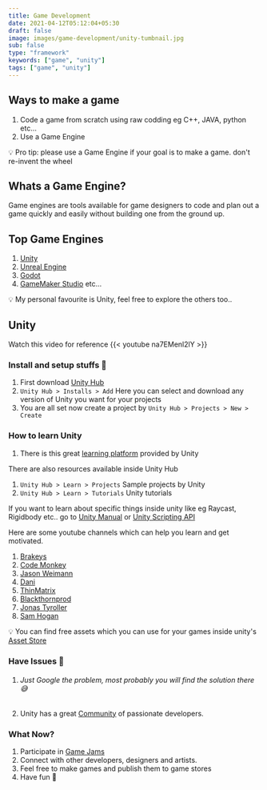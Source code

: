 ```yaml
---
title: Game Development
date: 2021-04-12T05:12:04+05:30
draft: false
image: images/game-development/unity-tumbnail.jpg
sub: false
type: "framework"
keywords: ["game", "unity"]
tags: ["game", "unity"]
---
```


## Ways to make a game

1. Code a game from scratch using raw codding eg C++, JAVA, python etc...
2. Use a Game Engine

💡 Pro tip: please use a Game Engine if your goal is to make a game. don't re-invent the wheel

## Whats a Game Engine?

Game engines are tools available for game designers to code and plan out a game quickly and easily without building one from the ground up.

## Top Game Engines

1. [Unity](https://unity.com/)
2. [Unreal Engine](https://www.unrealengine.com/en-US/)
3. [Godot](https://godotengine.org/)
4. [GameMaker Studio](https://www.yoyogames.com/en/gamemaker) etc...

💡 My personal favourite is Unity, feel free to explore the others too..

## Unity

Watch this video for reference
{{< youtube na7EMenl2lY >}}

### Install and setup stuffs 🚧

1. First download [Unity Hub](https://unity3d.com/get-unity/download)
2. `Unity Hub > Installs > Add` Here you can select and download any version of Unity you want for your projects
3. You are all set now create a project by `Unity Hub > Projects > New > Create`

### How to learn Unity

1. There is this great [learning platform](https://unity.com/learn) provided by Unity

There are also resources available inside Unity Hub

1. `Unity Hub > Learn > Projects` Sample projects by Unity
2. `Unity Hub > Learn > Tutorials` Unity tutorials

If you want to learn about specific things inside unity like eg Raycast, Rigidbody etc.. go to [Unity Manual](https://docs.unity3d.com/Manual/index.html) or [Unity Scripting API](https://docs.unity3d.com/ScriptReference/index.html)

Here are some youtube channels which can help you learn and get motivated.

1. [Brakeys](https://www.youtube.com/user/Brackeys)
2. [Code Monkey](https://www.youtube.com/channel/UCFK6NCbuCIVzA6Yj1G_ZqCg)
3. [Jason Weimann](https://www.youtube.com/channel/UCX_b3NNQN5bzExm-22-NVVg)
4. [Dani](https://www.youtube.com/channel/UCIabPXjvT5BVTxRDPCBBOOQ)
5. [ThinMatrix](https://www.youtube.com/user/ThinMatrix)
6. [Blackthornprod](https://www.youtube.com/channel/UC9Z1XWw1kmnvOOFsj6Bzy2g)
7. [Jonas Tyroller](https://www.youtube.com/channel/UC_p_9arduPuxM8DHTGIuSOg)
8. [Sam Hogan](https://www.youtube.com/channel/UCORkUj9eaM2aDJM1VYyDDTA)

💡 You can find free assets which you can use for your games inside unity's [Asset Store](https://assetstore.unity.com/)

### Have Issues 🛑

1. ###### Just Google the problem, most probably you will find the solution there 😅
2. Unity has a great [Community](https://unity.com/community) of passionate developers.

### What Now?

1. Participate in [Game Jams](https://itch.io/jams)
2. Connect with other developers, designers and artists.
3. Feel free to make games and publish them to game stores
4. Have fun 🥳

